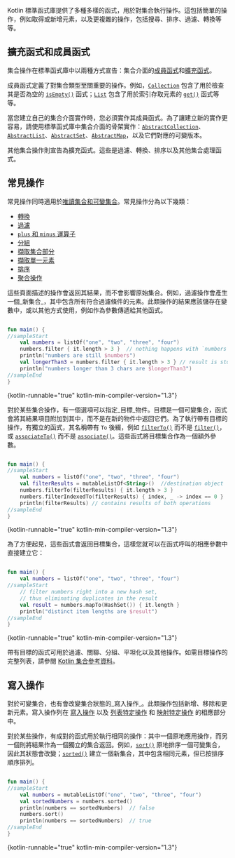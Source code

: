 [//]: # (title: 集合操作概覽)

Kotlin 標準函式庫提供了多種多樣的函式，用於對集合執行操作。這包括簡單的操作，例如取得或新增元素，以及更複雜的操作，包括搜尋、排序、過濾、轉換等等。

## 擴充函式和成員函式

集合操作在標準函式庫中以兩種方式宣告：集合介面的[成員函式](classes.md#class-members)和[擴充函式](extensions.md#extension-functions)。

成員函式定義了對集合類型至關重要的操作。例如，[`Collection`](https://kotlinlang.org/api/latest/jvm/stdlib/kotlin.collections/-collection/index.html) 包含了用於檢查其是否為空的 [`isEmpty()`](https://kotlinlang.org/api/latest/jvm/stdlib/kotlin.collections/-collection/is-empty.html) 函式；[`List`](https://kotlinlang.org/api/latest/jvm/stdlib/kotlin.collections/-list/index.html) 包含了用於索引存取元素的 [`get()`](https://kotlinlang.org/api/latest/jvm/stdlib/kotlin.collections/-list/get.html) 函式等等。

當您建立自己的集合介面實作時，您必須實作其成員函式。為了讓建立新的實作更容易，請使用標準函式庫中集合介面的骨架實作：[`AbstractCollection`](https://kotlinlang.org/api/latest/jvm/stdlib/kotlin.collections/-abstract-collection/index.html)、[`AbstractList`](https://kotlinlang.org/api/latest/jvm/stdlib/kotlin.collections/-abstract-list/index.html)、[`AbstractSet`](https://kotlinlang.org/api/latest/jvm/stdlib/kotlin.collections/-abstract-set/index.html)、[`AbstractMap`](https://kotlinlang.org/api/latest/jvm/stdlib/kotlin.collections/-abstract-map/index.html)，以及它們對應的可變版本。

其他集合操作則宣告為擴充函式。這些是過濾、轉換、排序以及其他集合處理函式。

## 常見操作

常見操作同時適用於[唯讀集合和可變集合](collections-overview.md#collection-types)。常見操作分為以下幾類：

*   [轉換](collection-transformations.md)
*   [過濾](collection-filtering.md)
*   [`plus` 和 `minus` 運算子](collection-plus-minus.md)
*   [分組](collection-grouping.md)
*   [擷取集合部分](collection-parts.md)
*   [擷取單一元素](collection-elements.md)
*   [排序](collection-ordering.md)
*   [聚合操作](collection-aggregate.md)

這些頁面描述的操作會返回其結果，而不會影響原始集合。例如，過濾操作會產生一個_新集合_，其中包含所有符合過濾條件的元素。此類操作的結果應該儲存在變數中，或以其他方式使用，例如作為參數傳遞給其他函式。

```kotlin

fun main() {
//sampleStart
    val numbers = listOf("one", "two", "three", "four")  
    numbers.filter { it.length > 3 }  // nothing happens with `numbers`, result is lost
    println("numbers are still $numbers")
    val longerThan3 = numbers.filter { it.length > 3 } // result is stored in `longerThan3`
    println("numbers longer than 3 chars are $longerThan3")
//sampleEnd
}
```
{kotlin-runnable="true" kotlin-min-compiler-version="1.3"}

對於某些集合操作，有一個選項可以指定_目標_物件。目標是一個可變集合，函式會將其結果項目附加到其中，而不是在新的物件中返回它們。為了執行帶有目標的操作，有獨立的函式，其名稱帶有 `To` 後綴，例如 [`filterTo()`](https://kotlinlang.org/api/latest/jvm/stdlib/kotlin.collections/filter-to.html) 而不是 [`filter()`](https://kotlinlang.org/api/latest/jvm/stdlib/kotlin.collections/filter.html)，或 [`associateTo()`](https://kotlinlang.org/api/latest/jvm/stdlib/kotlin.collections/associate-to.html) 而不是 [`associate()`](https://kotlinlang.org/api/latest/jvm/stdlib/kotlin.collections/associate.html)。這些函式將目標集合作為一個額外參數。

```kotlin

fun main() {
//sampleStart
    val numbers = listOf("one", "two", "three", "four")
    val filterResults = mutableListOf<String>()  //destination object
    numbers.filterTo(filterResults) { it.length > 3 }
    numbers.filterIndexedTo(filterResults) { index, _ -> index == 0 }
    println(filterResults) // contains results of both operations
//sampleEnd
}

```
{kotlin-runnable="true" kotlin-min-compiler-version="1.3"}

為了方便起見，這些函式會返回目標集合，這樣您就可以在函式呼叫的相應參數中直接建立它：

```kotlin

fun main() {
    val numbers = listOf("one", "two", "three", "four")
//sampleStart
    // filter numbers right into a new hash set, 
    // thus eliminating duplicates in the result
    val result = numbers.mapTo(HashSet()) { it.length }
    println("distinct item lengths are $result")
//sampleEnd
}
```
{kotlin-runnable="true" kotlin-min-compiler-version="1.3"}

帶有目標的函式可用於過濾、關聯、分組、平坦化以及其他操作。如需目標操作的完整列表，請參閱 [Kotlin 集合參考資料](https://kotlinlang.org/api/latest/jvm/stdlib/kotlin.collections/index.html)。

## 寫入操作

對於可變集合，也有會改變集合狀態的_寫入操作_。此類操作包括新增、移除和更新元素。寫入操作列在 [寫入操作](collection-write.md) 以及 [列表特定操作](list-operations.md#list-write-operations) 和 [映射特定操作](map-operations.md#map-write-operations) 的相應部分中。

對於某些操作，有成對的函式用於執行相同的操作：其中一個原地應用操作，而另一個則將結果作為一個獨立的集合返回。例如，[`sort()`](https://kotlinlang.org/api/latest/jvm/stdlib/kotlin.collections/sort.html) 原地排序一個可變集合，因此其狀態會改變；[`sorted()`](https://kotlinlang.org/api/latest/jvm/stdlib/kotlin.collections/sorted.html) 建立一個新集合，其中包含相同元素，但已按排序順序排列。

```kotlin

fun main() {
//sampleStart
    val numbers = mutableListOf("one", "two", "three", "four")
    val sortedNumbers = numbers.sorted()
    println(numbers == sortedNumbers)  // false
    numbers.sort()
    println(numbers == sortedNumbers)  // true
//sampleEnd
}
```
{kotlin-runnable="true" kotlin-min-compiler-version="1.3"}